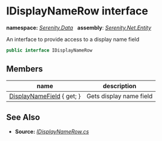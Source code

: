 # IDisplayNameRow interface
**namespace:** *[Serenity.Data](../README.md#serenity.data-namespace)*   **assembly**: *[Serenity.Net.Entity](../README.md)*

An interface to provide access to a display name field

```csharp
public interface IDisplayNameRow
```

## Members

| name | description |
| --- | --- |
| [DisplayNameField](IDisplayNameRow/DisplayNameField.md) { get; } | Gets display name field |

## See Also

* **Source:** *[IDisplayNameRow.cs](https://github.com/serenity-is/Serenity/blob/master/src/Serenity.Net.Entity/Contracts/IDisplayNameRow.cs)*